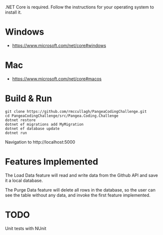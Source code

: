 .NET Core is required. Follow the instructions for your operating system to 
install it.

# Windows
- https://www.microsoft.com/net/core#windows

# Mac
- https://www.microsoft.com/net/core#macos

# Build & Run
```
git clone https://github.com/rmccullagh/PangeaCodingChallenge.git
cd PangeaCodingChallenge/src/Pangea.Coding.Challenge
dotnet restore
dotnet ef migrations add MyMigration
dotnet ef database update
dotnet run
```
Navigation to http://localhost:5000

# Features Implemented
The Load Data feature will read and write data from the Github API and
save it a local database.

The Purge Data feature will delete all rows in the database, so the user
can see the table without any data, and invoke the first feature implemented.

# TODO
Unit tests with NUnit
